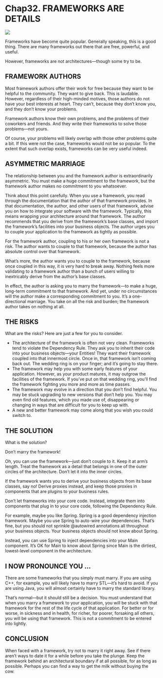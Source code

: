 # Chap32. FRAMEWORKS ARE DETAILS

![](../un/CH-UN32.jpg)

Frameworks have become quite popular. Generally speaking, this is a good thing. There are many frameworks out there that are free, powerful, and useful.

However, frameworks are not architectures—though some try to be.

## FRAMEWORK AUTHORS

Most framework authors offer their work for free because they want to be helpful to the community. They want to give back. This is laudable. However, regardless of their high-minded motives, those authors do not have your best interests at heart. They can’t, because they don’t know you, and they don’t know your problems.

Framework authors know their own problems, and the problems of their coworkers and friends. And they write their frameworks to solve those problems—not yours.

Of course, your problems will likely overlap with those other problems quite a bit. If this were not the case, frameworks would not be so popular. To the extent that such overlap exists, frameworks can be very useful indeed.

## ASYMMETRIC MARRIAGE

The relationship between you and the framework author is extraordinarily asymmetric. You must make a huge commitment to the framework, but the framework author makes no commitment to you whatsoever.

Think about this point carefully. When you use a framework, you read through the documentation that the author of that framework provides. In that documentation, the author, and other users of that framework, advise you on how to integrate your software with the framework. Typically, this means wrapping your architecture around that framework. The author recommends that you derive from the framework’s base classes, and import the framework’s facilities into your business objects. The author urges you to couple your application to the framework as tightly as possible.

For the framework author, coupling to his or her own framework is not a risk. The author wants to couple to that framework, because the author has absolute control over that framework.

What’s more, the author wants you to couple to the framework, because once coupled in this way, it is very hard to break away. Nothing feels more validating to a framework author than a bunch of users willing to inextricably derive from the author’s base classes.

In effect, the author is asking you to marry the framework—to make a huge, long-term commitment to that framework. And yet, under no circumstances will the author make a corresponding commitment to you. It’s a one-directional marriage. You take on all the risk and burden; the framework author takes on nothing at all.

## THE RISKS

What are the risks? Here are just a few for you to consider.

- The architecture of the framework is often not very clean. Frameworks tend to violate the Dependency Rule. They ask you to inherit their code into your business objects—your Entities! They want their framework coupled into that innermost circle. Once in, that framework isn’t coming back out. The wedding ring is on your finger; and it’s going to stay there.
- The framework may help you with some early features of your application. However, as your product matures, it may outgrow the facilities of the framework. If you’ve put on that wedding ring, you’ll find the framework fighting you more and more as time passes.
- The framework may evolve in a direction that you don’t find helpful. You may be stuck upgrading to new versions that don’t help you. You may even find old features, which you made use of, disappearing or changing in ways that are difficult for you to keep up with.
- A new and better framework may come along that you wish you could switch to.

## THE SOLUTION

What is the solution?

Don’t marry the framework!

Oh, you can use the framework—just don’t couple to it. Keep it at arm’s length. Treat the framework as a detail that belongs in one of the outer circles of the architecture. Don’t let it into the inner circles.

If the framework wants you to derive your business objects from its base classes, say no! Derive proxies instead, and keep those proxies in components that are plugins to your business rules.

Don’t let frameworks into your core code. Instead, integrate them into components that plug in to your core code, following the Dependency Rule.

For example, maybe you like Spring. Spring is a good dependency injection framework. Maybe you use Spring to auto-wire your dependencies. That’s fine, but you should not sprinkle @autowired annotations all throughout your business objects. Your business objects should not know about Spring.

Instead, you can use Spring to inject dependencies into your Main component. It’s OK for Main to know about Spring since Main is the dirtiest, lowest-level component in the architecture.

## I NOW PRONOUNCE YOU …

There are some frameworks that you simply must marry. If you are using C++, for example, you will likely have to marry STL—it’s hard to avoid. If you are using Java, you will almost certainly have to marry the standard library.

That’s normal—but it should still be a decision. You must understand that when you marry a framework to your application, you will be stuck with that framework for the rest of the life cycle of that application. For better or for worse, in sickness and in health, for richer, for poorer, forsaking all others, you will be using that framework. This is not a commitment to be entered into lightly.

## CONCLUSION

When faced with a framework, try not to marry it right away. See if there aren’t ways to date it for a while before you take the plunge. Keep the framework behind an architectural boundary if at all possible, for as long as possible. Perhaps you can find a way to get the milk without buying the cow.
